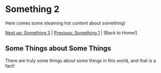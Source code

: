 # Something 2

Here comes some steaming hot content about something!

[Next up: Something 3](./Something3.md) | [Previous: Something 1](./Something1.md) | [Back to Home!]

## Some Things about Some Things

There are truly some things about some things in this world, and that is a fact! 
